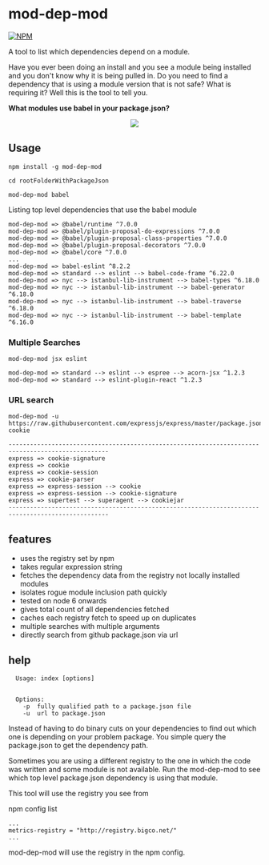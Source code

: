 # mod-dep-mod

[![NPM](https://nodei.co/npm/mod-dep-mod.png)](https://nodei.co/npm/mod-dep-mod/)

A tool to list which dependencies depend on a module.

Have you ever been doing an install and you see a module being installed and you don't know why it is being pulled in. Do you need to find a dependency that is using a module version that is not safe? What is requiring it? Well this is the tool to tell you.

**What modules use babel in your package.json?**

<p align="center">
	<img src="https://ghinks.github.io/mod-dep-mod/mod-dep-mod.gif">
</p>

## Usage

```
npm install -g mod-dep-mod

cd rootFolderWithPackageJson

mod-dep-mod babel

```

Listing top level dependencies that use the babel module

```
mod-dep-mod => @babel/runtime ^7.0.0
mod-dep-mod => @babel/plugin-proposal-do-expressions ^7.0.0
mod-dep-mod => @babel/plugin-proposal-class-properties ^7.0.0
mod-dep-mod => @babel/plugin-proposal-decorators ^7.0.0
mod-dep-mod => @babel/core ^7.0.0
...
mod-dep-mod => babel-eslint ^8.2.2
mod-dep-mod => standard --> eslint --> babel-code-frame ^6.22.0
mod-dep-mod => nyc --> istanbul-lib-instrument --> babel-types ^6.18.0
mod-dep-mod => nyc --> istanbul-lib-instrument --> babel-generator ^6.18.0
mod-dep-mod => nyc --> istanbul-lib-instrument --> babel-traverse ^6.18.0
mod-dep-mod => nyc --> istanbul-lib-instrument --> babel-template ^6.16.0
```

### Multiple Searches
```
mod-dep-mod jsx eslint
```



```
mod-dep-mod => standard --> eslint --> espree --> acorn-jsx ^1.2.3
mod-dep-mod => standard --> eslint-plugin-react ^1.2.3

```

### URL search
```
mod-dep-mod -u https://raw.githubusercontent.com/expressjs/express/master/package.json cookie
```

```
--------------------------------------------------------------------------------------------------
express => cookie-signature
express => cookie
express => cookie-session
express => cookie-parser
express => express-session --> cookie
express => express-session --> cookie-signature
express => supertest --> superagent --> cookiejar
--------------------------------------------------------------------------------------------------
```



## features

- uses the registry set by npm
- takes regular expression string
- fetches the dependency data from the registry not locally installed modules
- isolates rogue module inclusion path quickly
- tested on node 6 onwards
- gives total count of all dependencies fetched
- caches each registry fetch to speed up on duplicates
- multiple searches with multiple arguments
- directly search from github package.json via url

## help

```
  Usage: index [options]


  Options:
    -p  fully qualified path to a package.json file
    -u  url to package.json
```



Instead of having to do binary cuts on your dependencies to find out which one is depending on your problem package. You simple query the package.json to
get the dependency path.

Sometimes you are using a different registry to the one in which the code was written and some module is
not available. Run the mod-dep-mod to see which top level package.json dependency is using that module.

This tool will use the registry you see from

npm config list

```
...
metrics-registry = "http://registry.bigco.net/"
...
```

mod-dep-mod will use the registry in the npm config.

